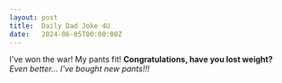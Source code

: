 ```yaml
---
layout: post
title:  Daily Dad Joke 4U
date:   2024-06-05T00:00:00Z
---
```

I've won the war! My pants fit! **Congratulations, have you lost weight?** _Even better... I've bought new pants!!!_
